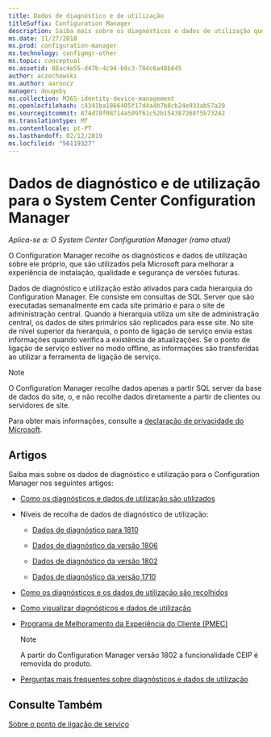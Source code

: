 ```yaml
---
title: Dados de diagnóstico e de utilização
titleSuffix: Configuration Manager
description: Saiba mais sobre os diagnósticos e dados de utilização que o System Center Configuration Manager, recolhe sobre si próprio.
ms.date: 11/27/2018
ms.prod: configuration-manager
ms.technology: configmgr-other
ms.topic: conceptual
ms.assetid: 88ac4e55-d47b-4c94-b9c3-704c6a48b845
author: aczechowski
ms.author: aaroncz
manager: dougeby
ms.collection: M365-identity-device-management
ms.openlocfilehash: c4341ba1866405f17d4a4b7b8cb24e933ab57a20
ms.sourcegitcommit: 874d78f08714a509f61c52b154387268f5b73242
ms.translationtype: MT
ms.contentlocale: pt-PT
ms.lasthandoff: 02/12/2019
ms.locfileid: "56119327"
---
```

# <a name="diagnostics-and-usage-data-for-system-center-configuration-manager"></a>Dados de diagnóstico e de utilização para o System Center Configuration Manager

*Aplica-se a: O System Center Configuration Manager (ramo atual)*

O Configuration Manager recolhe os diagnósticos e dados de utilização sobre ele próprio, que são utilizados pela Microsoft para melhorar a experiência de instalação, qualidade e segurança de versões futuras.  

 Dados de diagnóstico e utilização estão ativados para cada hierarquia do Configuration Manager. Ele consiste em consultas de SQL Server que são executadas semanalmente em cada site primário e para o site de administração central. Quando a hierarquia utiliza um site de administração central, os dados de sites primários são replicados para esse site. No site de nível superior da hierarquia, o ponto de ligação de serviço envia estas informações quando verifica a existência de atualizações. Se o ponto de ligação de serviço estiver no modo offline, as informações são transferidas ao utilizar a ferramenta de ligação de serviço.  

> [!NOTE]  
>  O Configuration Manager recolhe dados apenas a partir SQL server da base de dados do site, o, e não recolhe dados diretamente a partir de clientes ou servidores de site.  

 Para obter mais informações, consulte a [declaração de privacidade do Microsoft](https://go.microsoft.com/fwlink/?LinkID=626527).  

## <a name="articles"></a>Artigos
 Saiba mais sobre os dados de diagnóstico e utilização para o Configuration Manager nos seguintes artigos:  

-   [Como os diagnósticos e dados de utilização são utilizados](/sccm/core/plan-design/diagnostics/how-diagnostics-and-usage-data-is-used)  

-   Níveis de recolha de dados de diagnóstico de utilização:
    - [Dados de diagnóstico para 1810](/sccm/core/plan-design/diagnostics/levels-of-diagnostic-usage-data-collection-1810)  

    - [Dados de diagnóstico da versão 1806](/sccm/core/plan-design/diagnostics/levels-of-diagnostic-usage-data-collection-1806)  

    - [Dados de diagnóstico da versão 1802](/sccm/core/plan-design/diagnostics/levels-of-diagnostic-usage-data-collection-1802)  
    
    - [Dados de diagnóstico da versão 1710](/sccm/core/plan-design/diagnostics/levels-of-diagnostic-usage-data-collection-1710)  

-   [Como os diagnósticos e os dados de utilização são recolhidos](/sccm/core/plan-design/diagnostics/how-diagnostics-and-usage-data-is-collected)  

-   [Como visualizar diagnósticos e dados de utilização](/sccm/core/plan-design/diagnostics/view-diagnostics-and-usage-data)  

-   [Programa de Melhoramento da Experiência do Cliente (PMEC)](/sccm/core/plan-design/diagnostics/customer-experience-improvement-program-ceip)  

     > [!Note]  
     > A partir do Configuration Manager versão 1802 a funcionalidade CEIP é removida do produto.  


-   [Perguntas mais frequentes sobre diagnósticos e dados de utilização](/sccm/core/understand/frequently-asked-questions-about-diagnostics-and-usage-data)  



## <a name="see-also"></a>Consulte Também  
 [Sobre o ponto de ligação de serviço](/sccm/core/servers/deploy/configure/about-the-service-connection-point)
